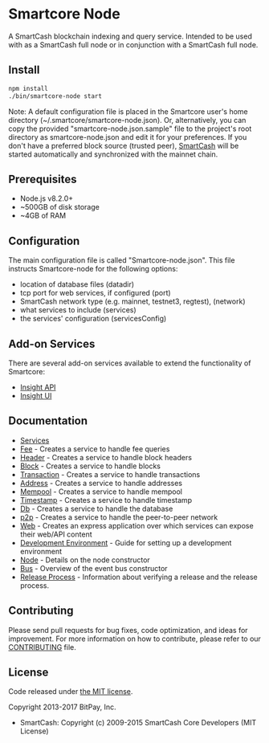 Smartcore Node
============

A SmartCash blockchain indexing and query service. Intended to be used with as a SmartCash full node or in conjunction with a SmartCash full node.

## Install

```bash
npm install
./bin/smartcore-node start
```

Note: A default configuration file is placed in the Smartcore user's home directory (~/.smartcore/smartcore-node.json). Or, alternatively, you can copy the provided "smartcore-node.json.sample" file to the project's root directory as smartcore-node.json and edit it for your preferences. If you don't have a preferred block source (trusted peer), [SmartCash](https://github.com/smartcash/smartcash) will be started automatically and synchronized with the mainnet chain.

## Prerequisites

- Node.js v8.2.0+
- ~500GB of disk storage
- ~4GB of RAM

## Configuration

The main configuration file is called "Smartcore-node.json". This file instructs Smartcore-node for the following options:

- location of database files (datadir)
- tcp port for web services, if configured (port)
- SmartCash network type (e.g. mainnet, testnet3, regtest), (network)
- what services to include (services)
- the services' configuration (servicesConfig)

## Add-on Services

There are several add-on services available to extend the functionality of Smartcore:

- [Insight API](https://github.com/msg768/insight-api-smart)
- [Insight UI](https://github.com/msg768/insight-ui-smart)

## Documentation

- [Services](docs/services.md)
- [Fee](docs/services/fee.md) - Creates a service to handle fee queries
- [Header](docs/services/header.md) - Creates a service to handle block headers
- [Block](docs/services/block.md) - Creates a service to handle blocks
- [Transaction](docs/services/transaction.md) - Creates a service to handle transactions
- [Address](docs/services/address.md) - Creates a service to handle addresses
- [Mempool](docs/services/mempool.md) - Creates a service to handle mempool
- [Timestamp](docs/services/timestamp.md) - Creates a service to handle timestamp
- [Db](docs/services/db.md) - Creates a service to handle the database
- [p2p](docs/services/p2p.md) - Creates a service to handle the peer-to-peer network
- [Web](docs/services/web.md) - Creates an express application over which services can expose their web/API content
- [Development Environment](docs/development.md) - Guide for setting up a development environment
- [Node](docs/node.md) - Details on the node constructor
- [Bus](docs/bus.md) - Overview of the event bus constructor
- [Release Process](docs/release.md) - Information about verifying a release and the release process.

## Contributing

Please send pull requests for bug fixes, code optimization, and ideas for improvement. For more information on how to contribute, please refer to our [CONTRIBUTING](https://github.com/msg768/smartcore/blob/master/CONTRIBUTING.md) file.

## License

Code released under [the MIT license](https://github.com/msg768/smartcore-node/blob/master/LICENSE).

Copyright 2013-2017 BitPay, Inc.

- SmartCash: Copyright (c) 2009-2015 SmartCash Core Developers (MIT License)
